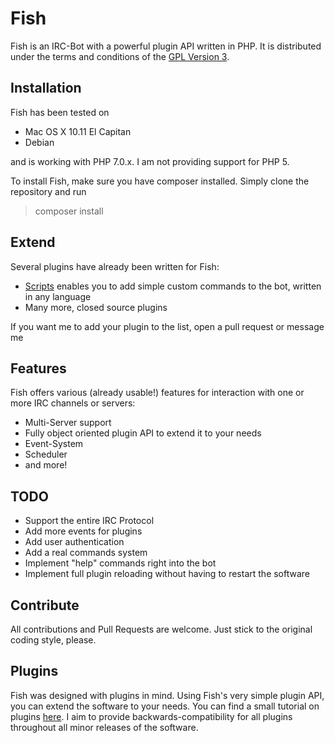# Fish

Fish is an IRC-Bot with a powerful plugin API written in PHP.
It is distributed under the terms and conditions of the [GPL Version 3](LICENSE).

## Installation

Fish has been tested on 

* Mac OS X 10.11 El Capitan
* Debian

and is working with PHP 7.0.x. I am not providing support for PHP 5.

To install Fish, make sure you have composer installed. Simply clone the repository and run
> composer install

## Extend

Several plugins have already been written for Fish: 

- [Scripts](https://github.com/nkreer/Fish-Scripts) enables you to add simple custom commands to the bot, written in any language
- Many more, closed source plugins

If you want me to add your plugin to the list, open a pull request or message me

## Features

Fish offers various (already usable!) features for interaction with one or more IRC channels or servers: 

- Multi-Server support
- Fully object oriented plugin API to extend it to your needs
- Event-System
- Scheduler
- and more!

## TODO

- Support the entire IRC Protocol
- Add more events for plugins
- Add user authentication
- Add a real commands system
- Implement "help" commands right into the bot
- Implement full plugin reloading without having to restart the software

## Contribute

All contributions and Pull Requests are welcome. Just stick to the original coding style, please.

## Plugins

Fish was designed with plugins in mind.
Using Fish's very simple plugin API, you can extend the software to your needs.
You can find a small tutorial on plugins [here](http://nkreer.github.io/Fish).
I aim to provide backwards-compatibility for all plugins throughout all minor releases of the software.